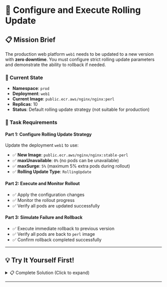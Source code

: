 # 🔄 Configure and Execute Rolling Update

## 📋 Mission Brief

The production web platform `web1` needs to be updated to a new version with **zero downtime**. You must configure strict rolling update parameters and demonstrate the ability to rollback if needed.

### 🎯 Current State
- **Namespace**: `prod`
- **Deployment**: `web1`
- **Current Image**: `public.ecr.aws/nginx/nginx:perl`
- **Replicas**: 10
- **Status**: Default rolling update strategy (not suitable for production)

### 📝 Task Requirements

#### Part 1: Configure Rolling Update Strategy
Update the deployment `web1` to use:
- ✅ **New Image**: `public.ecr.aws/nginx/nginx:stable-perl`
- ✅ **maxUnavailable**: `0%` (no pods can be unavailable)
- ✅ **maxSurge**: `5%` (maximum 5% extra pods during rollout)
- ✅ **Rolling Update Type**: `RollingUpdate`

#### Part 2: Execute and Monitor Rollout
- ✅ Apply the configuration changes
- ✅ Monitor the rollout progress
- ✅ Verify all pods are updated successfully

#### Part 3: Simulate Failure and Rollback
- ✅ Execute immediate rollback to previous version
- ✅ Verify all pods are back to `perl` image
- ✅ Confirm rollback completed successfully

---

## 💡 Try It Yourself First!

<details><summary>📋 Complete Solution (Click to expand)</summary>

### Step 1: Configure Rolling Update Strategy

You can use `kubectl patch` or edit the deployment directly:

**Option A: Using kubectl patch (Recommended for exam speed)**

```bash
# Update the rolling update strategy
kubectl -n prod patch deployment web1 -p '{
  "spec": {
    "strategy": {
      "type": "RollingUpdate",
      "rollingUpdate": {
        "maxUnavailable": "0%",
        "maxSurge": "5%"
      }
    }
  }
}'
```

**Option B: Using kubectl edit**

```bash
kubectl -n prod edit deployment web1
```

Then modify the `strategy` section:

```yaml
spec:
  strategy:
    type: RollingUpdate
    rollingUpdate:
      maxUnavailable: 0%
      maxSurge: 5%
```

**Option C: Apply complete YAML**

```bash
cat <<EOF | kubectl apply -f -
apiVersion: apps/v1
kind: Deployment
metadata:
  name: web1
  namespace: prod
  labels:
    app: web-frontend
    tier: frontend
    environment: production
spec:
  replicas: 10
  strategy:
    type: RollingUpdate
    rollingUpdate:
      maxUnavailable: 0%
      maxSurge: 5%
  selector:
    matchLabels:
      app: web-frontend
  template:
    metadata:
      labels:
        app: web-frontend
        tier: frontend
        version: perl
    spec:
      containers:
      - name: nginx
        image: public.ecr.aws/nginx/nginx:perl
        ports:
        - containerPort: 80
        readinessProbe:
          httpGet:
            path: /
            port: 80
          initialDelaySeconds: 5
          periodSeconds: 3
        livenessProbe:
          httpGet:
            path: /
            port: 80
          initialDelaySeconds: 10
          periodSeconds: 5
EOF
```

### Step 2: Update the Image to New Version

```bash
# Update the container image
kubectl -n prod set image deployment/web1 nginx=public.ecr.aws/nginx/nginx:stable-perl
```

**Alternative: Record the change for rollout history**

```bash
kubectl -n prod set image deployment/web1 nginx=public.ecr.aws/nginx/nginx:stable-perl --record
```

### Step 3: Monitor the Rollout

```bash
# Watch the rollout status in real-time
kubectl -n prod rollout status deployment/web1

# In another terminal, watch pods updating
kubectl -n prod get pods -l app=web-frontend -w

# Check rollout history
kubectl -n prod rollout history deployment/web1

# View detailed rollout status
kubectl -n prod describe deployment web1
```

### Step 4: Verify the Update

```bash
# Check current image version
kubectl -n prod get deployment web1 -o jsonpath='{.spec.template.spec.containers[0].image}'
echo ""

# Verify all pods are running the new image
kubectl -n prod get pods -l app=web-frontend -o jsonpath='{range .items[*]}{.metadata.name}{"\t"}{.spec.containers[0].image}{"\n"}{end}'

# Check deployment status
kubectl -n prod get deployment web1
```


### Step 5: Execute Rollback

```bash
# Rollback to previous version
kubectl -n prod rollout undo deployment/web1

# Monitor the rollback progress
kubectl -n prod rollout status deployment/web1

# Alternative: Rollback to specific revision
# kubectl -n prod rollout undo deployment/web1 --to-revision=1
```

### Step 6: Verify Rollback Success

```bash
# Check current image after rollback
kubectl -n prod get deployment web1 -o jsonpath='{.spec.template.spec.containers[0].image}'
echo ""

# Verify all pods are back to old image
kubectl -n prod get pods -l app=web-frontend -o jsonpath='{range .items[*]}{.metadata.name}{"\t"}{.spec.containers[0].image}{"\n"}{end}'

# Check rollout history
kubectl -n prod rollout history deployment/web1

# Verify all replicas are ready
kubectl -n prod get deployment web1
```

---

### 📊 Understanding the Configuration

**maxUnavailable: 0%**
- Ensures no pods are taken down during update
- New pods must be ready before old ones are terminated
- Guarantees zero downtime for users

**maxSurge: 5%**
- Allows maximum 5% extra pods during rollout
- For 10 replicas: 0.5 rounds up to 1 extra pod
- Controls resource usage during update

**Rollout Process with these settings:**
1. Creates 1 new pod (5% surge)
2. Waits for new pod to be ready
3. Terminates 1 old pod
4. Repeats until all pods updated

---

### ✅ Success Criteria

After completion, you should have:

1. ✅ **Deployment configured** with maxUnavailable=0%, maxSurge=5%
2. ✅ **Image updated** to `stable-perl` version
3. ✅ **Rollout completed** successfully with zero downtime
4. ✅ **Rollback executed** back to `perl` version
5. ✅ **All 10 replicas** running and ready
6. ✅ **Rollout history** showing both update and rollback revisions

---

### 🔍 Troubleshooting Tips

If rollout gets stuck:
```bash
# Pause the rollout
kubectl -n prod rollout pause deployment/web1

# Resume the rollout
kubectl -n prod rollout resume deployment/web1

# Check pod events
kubectl -n prod get events --sort-by='.lastTimestamp'
```

If you need to check specific revision:
```bash
# View specific revision details
kubectl -n prod rollout history deployment/web1 --revision=2
```

---

### 📚 Key kubectl Commands Reference

```bash
# Rollout management
kubectl rollout status deployment/web1 -n prod
kubectl rollout history deployment/web1 -n prod
kubectl rollout undo deployment/web1 -n prod
kubectl rollout pause deployment/web1 -n prod
kubectl rollout resume deployment/web1 -n prod

# Image updates
kubectl set image deployment/web1 nginx=IMAGE -n prod
kubectl set image deployment/web1 nginx=IMAGE -n prod --record

# Monitoring
kubectl get deployment web1 -n prod -w
kubectl get pods -l app=web-frontend -n prod -w
kubectl describe deployment web1 -n prod
```

</details>

---

